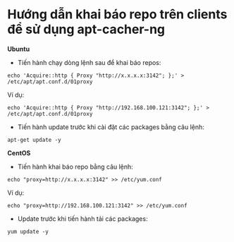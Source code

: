 # Hướng dẫn khai báo repo trên clients để sử dụng apt-cacher-ng

**Ubuntu**

- Tiến hành chạy dòng lệnh sau để khai báo repos:

`echo 'Acquire::http { Proxy "http://x.x.x.x:3142"; };' >  /etc/apt/apt.conf.d/01proxy`

Ví dụ:

`echo 'Acquire::http { Proxy "http://192.168.100.121:3142"; };' >  /etc/apt/apt.conf.d/01proxy`

- Tiến hành update trước khi cài đặt các packages bằng câu lệnh:

`apt-get update -y`

**CentOS**

- Tiến hành khai báo repo bằng câu lệnh: 

`echo "proxy=http://x.x.x.x:3142" >> /etc/yum.conf`

Ví dụ:

`echo "proxy=http://192.168.100.121:3142" >> /etc/yum.conf`

- Update trước khi tiến hành tải các packages:

`yum update -y`